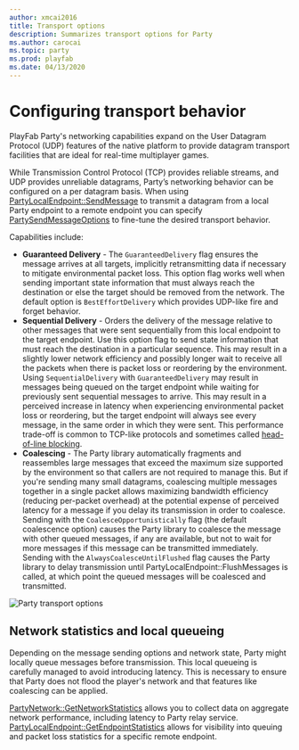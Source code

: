 ```yaml
---
author: xmcai2016
title: Transport options
description: Summarizes transport options for Party
ms.author: carocai
ms.topic: party
ms.prod: playfab
ms.date: 04/13/2020
---
```


# Configuring transport behavior

PlayFab Party's networking capabilities expand on the User Datagram Protocol (UDP) features of the native platform to provide datagram transport facilities that are ideal for real-time multiplayer games.

While Transmission Control Protocol (TCP) provides reliable streams, and UDP provides unreliable datagrams, Party’s networking behavior can be configured on a per datagram basis. When using [PartyLocalEndpoint::SendMessage](reference/classes/PartyLocalEndpoint/methods/partylocalendpoint_sendmessage.md) to transmit a datagram from a local Party endpoint to a remote endpoint you can specify [PartySendMessageOptions](reference/enums/partysendmessageoptions.md) to fine-tune the desired transport behavior. 

Capabilities include:

- **Guaranteed Delivery** - The `GuaranteedDelivery` flag ensures the message arrives at all targets, implicitly retransmitting data if necessary to mitigate environmental packet loss. This option flag works well when sending important state information that must always reach the destination or else the target should be removed from the network. The default option is `BestEffortDelivery` which provides UDP-like fire and forget behavior. 
- **Sequential Delivery** - Orders the delivery of the message relative to other messages that were sent sequentially from this local endpoint to the target endpoint. Use this option flag to send state information that must reach the destination in a particular sequence. This may result in a slightly lower network efficiency and possibly longer wait  to receive all the packets when there is packet loss or reordering by the environment. Using `SequentialDelivery` with `GuaranteedDelivery` may result in messages being queued on the target endpoint while waiting for previously sent sequential messages to arrive. This may result in a perceived increase in latency when experiencing environmental packet loss or reordering, but the target endpoint will always see every message, in the same order in which they were sent. This performance trade-off is common to TCP-like protocols and sometimes called [head-of-line blocking](https://wikipedia.org/wiki/Head-of-line_blocking).
- **Coalescing** - The Party library automatically fragments and reassembles large messages that exceed the maximum size supported by the environment so that callers are not required to manage this. But if you're sending many small datagrams, coalescing multiple messages together in a single packet allows maximizing bandwidth efficiency (reducing per-packet overhead) at the potential expense of perceived latency for a message if you delay its transmission in order to coalesce. Sending with the `CoalesceOpportunistically` flag (the default coalescence option) causes the Party library to coalesce the message with other queued messages, if any are available, but not to wait for more messages if this message can be transmitted immediately. Sending with the `AlwaysCoalesceUntilFlushed` flag causes the Party library to delay transmission until PartyLocalEndpoint::FlushMessages is called, at which point the queued messages will be coalesced and transmitted.

![Party transport options](media/party-networking-options.png)

## Network statistics and local queueing
Depending on the message sending options and network state, Party might locally queue messages before transmission. This local queueing is carefully managed to avoid introducing latency. This is necessary to ensure that Party does not flood the player's network and that features like coalescing can be applied.

[PartyNetwork::GetNetworkStatistics](./reference/classes/partynetwork/methods/partynetwork_getnetworkstatistics.md) allows you to collect data on aggregate network performance, including latency to Party relay service. [PartyLocalEndpoint::GetEndpointStatistics](./reference/classes/partylocalendpoint/methods/partylocalendpoint_getendpointstatistics.md) allows for visibility into queuing and packet loss statistics for a specific remote endpoint.
